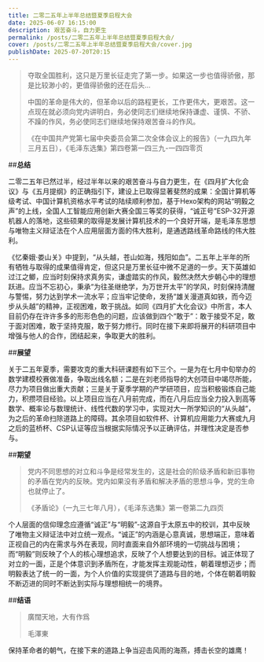 ```yaml
---
title: 二零二五年上半年总结暨夏季启程大会
date: 2025-06-07 16:15:00
description: 艰苦奋斗，自力更生
permalink: /posts/二零二五年上半年总结暨夏季启程大会/
cover: /posts/二零二五年上半年总结暨夏季启程大会/cover.jpg
publishDate: 2025-07-20T20:15
---
```



> 夺取全国胜利，这只是万里长征走完了第一步。如果这一步也值得骄傲，那是比较渺小的，更值得骄傲的还在后头...
>
> 
>
> 中国的革命是伟大的，但革命以后的路程更长，工作更伟大，更艰苦。这一点现在就必须向党内讲明白，务必使同志们继续地保持谦虚、谨慎、不骄、不躁的作风，务必使同志们继续地保持艰苦奋斗的作风。
>
> 《在中国共产党第七届中央委员会第二次全体会议上的报告》（一九四九年三月五日），《毛泽东选集》第四卷第一四三九-一四四零页

##**总结**

二零二五年已然过半，经过半年以来的艰苦奋斗与自力更生，在《四月扩大化会议》与《五月提纲》的正确指引下，建设上已取得显著斐然的成果：全国计算机等级考试、中国计算机资格水平考试的陆续顺利参加，基于Hexo架构的网站“明毅之声”的上线，全国人工智能应用创新大赛全国三等奖的获得，“诚正号”ESP-32开源机器人的落地，这些硕果的取得是发展计算机技术的一个良好开端，是毛泽东思想与唯物主义辩证法在个人应用层面方面的伟大胜利，是通透路线革命路线的伟大胜利。

《忆秦娥·娄山关》中提到，“从头越，苍山如海，残阳如血”。二五年上半年的所有牺牲与取得的成果值得肯定，但这只是万里长征中微不足道的一步。天下英雄如过江之鲫，应当时刻保持求真务实，谦虚踏实的作风，毅然决然大步朝心中的理想跃进。应当不忘初心，秉承“为往圣继绝学，为万世开太平”的学风，时刻保持清醒与警惕，努力达到学术一流水平；应当牢记使命，发扬“雄关漫道真如铁，而今迈步从头越”的精神，正视困难，敢于挑战。如同《四月扩大化会议》中所言，本人目前仍存在许许多多的形形色色的问题，应该做到四个“敢于”：敢于接受不足，敢于面对困难，敢于坚持克服，敢于努力修行。同时在接下来即将展开的科研项目中增强与他人的合作，团结起来，争取更大的胜利。

##**展望**

关于二五年夏季，需要攻克的重大科研课题有如下三个。一是为在七月中旬举办的数学建模校赛做准备，争取出线名额；二是在刘老师指导的大创项目中竭尽所能，尽力为项目做出重大贡献；三是关于夏季学期的产学研项目，应当积极锻炼自己能力，积攒项目经验。以上项目应当在八月前完成，而在八月后应当全力投入到高等数学、概率论与数理统计、线性代数的学习中，实现对大一所学知识的“从头越”，为之后的革命扫除道路上的障碍。其余项目如软件杯、计算机应用能力大赛或九月之后的蓝桥杯、CSP认证等应当根据实际情况予以正确评估，并理性决定是否参与。

##**期望**

> 党内不同思想的对立和斗争是经常发生的，这是社会的阶级矛盾和新旧事物的矛盾在党内的反映。党内如果没有矛盾和解决矛盾的思想斗争，党的生命也就停止了。
>
> 《矛盾论》（一九三七年八月），《毛泽东选集》第一卷第二九四页



个人层面的信仰理念应遵循“诚正”与“明毅”-这源自于太原五中的校训，其中反映了唯物主义辩证法中对立统一观点。“诚正”的内涵是心意真诚，思想端正，意味着正视自己的内在需求与外在表现，同时直面来自外部环境的一切挑战与困境；而“明毅”则反映了个人的核心理想追求，反映了个人想要达到的目标。诚正体现了对立的一面，正是个体意识到矛盾所在，才能发挥主观能动性，朝着理想迈步；而明毅表达了统一的一面，为个人价值的实现提供了道路与目的地，个体在朝着明毅不断迈进的同时不断达到实际与理想相统一的境界。

##**结语**

> 廣闊天地，大有作爲
>
> 毛澤東

保持革命者的朝气，在接下来的道路上争当迎击风雨的海燕，搏击长空的雄鹰！
